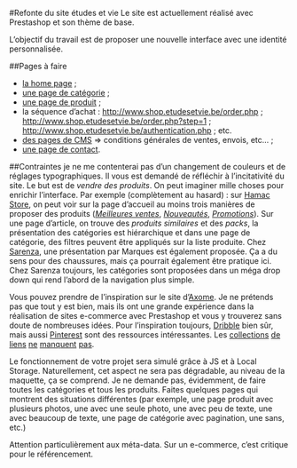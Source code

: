 #Refonte du site études et vie
Le site est actuellement réalisé avec Prestashop et son thème de base.

L’objectif du travail est de proposer une nouvelle interface avec une identité personnalisée.

##Pages à faire 
- [la home page](http://www.shop.etudesetvie.be) ;
- [une page de catégorie](http://www.shop.etudesetvie.be/category.php?id_category=62) ;
- [une page de produit](http://www.shop.etudesetvie.be/product.php?id_product=199) ; 
- la séquence d’achat : http://www.shop.etudesetvie.be/order.php ; http://www.shop.etudesetvie.be/order.php?step=1 ; http://www.shop.etudesetvie.be/authentication.php ; etc.
- [des pages de CMS](http://www.shop.etudesetvie.be/cms.php?id_cms=1) => conditions générales de ventes, envois, etc... ;
- [une page de contact](http://www.shop.etudesetvie.be/contact-form.php).

##Contraintes
je ne me contenterai pas d’un changement de couleurs et de réglages typographiques. Il vous est demandé de réfléchir à l’incitativité du site. Le but est de *vendre des produits*. On peut imaginer mille choses pour enrichir l’interface. Par exemple (complètement au hasard) : sur [Hamac Store](http://www.hamac-store.com), on peut voir sur la page d’accueil au moins trois manières de proposer des produits (*[Meilleures ventes](http://www.shop.etudesetvie.be/best-sales.php)*, *[Nouveautés](http://www.shop.etudesetvie.be/new-products.php)*, *[Promotions](http://www.shop.etudesetvie.be/prices-drop.php)*). Sur une page d’article, on trouve des *produits similaires* et des *packs*, la présentation des catégories est hiérarchique et dans une page de catégorie, des filtres peuvent être appliqués sur la liste produite. Chez [Sarenza](http://www.sarenza.com), une présentation par Marques est également proposée. Ça a du sens pour des chaussures, mais ça pourrait également être pratique ici. Chez Sarenza toujours, les catégories sont proposées dans un méga drop down qui rend l’abord de la navigation plus simple. 

Vous pouvez prendre de l’inspiration sur le site d’[Axome](http://www.axome.com/nos-realisations/). Je ne prétends pas que tout y est bien, mais ils ont une grande expérience dans la réalisation de sites e-commerce avec Prestashop et vous y trouverez sans doute de nombreuses idées. Pour l’inspiration toujours, [Dribble](http://dribbble.com/search?q=e-commerce) bien sûr, mais aussi [Pinterest](http://www.pinterest.com/search/boards/?q=e-commerce) sont des ressources intéressantes. Les [collections](http://vandelaydesign.com/blog/galleries/ecommerce-websites/) [de](http://www.hongkiat.com/blog/professionally-looking-ecommerce-web-design/) [liens](http://webdesignledger.com/inspiration/21-beautifully-designed-e-commerce-sites) [ne](http://www.designyourway.net/blog/inspiration/30-awesome-e-commerce-websites-for-your-inspiration/) [manquent](http://www.webhostingbillboarders.com/design/15-beautifully-designed-ecommerce-websites-for-your-design-inspiration/) [pas](http://cartfrenzy.com).

Le fonctionnement de votre projet sera simulé grâce à JS et à Local Storage. Naturellement, cet aspect ne sera pas dégradable, au niveau de la maquette, ça se comprend. Je ne demande pas, évidemment, de faire toutes les catégories et tous les produits. Faites quelques pages qui montrent des situations différentes (par exemple, une page produit avec plusieurs photos, une avec une seule photo, une avec peu de texte, une avec beaucoup de texte, une page de catégorie avec pagination, une sans, etc.)

Attention particulièrement aux méta-data. Sur un e-commerce, c’est critique pour le référencement. 



